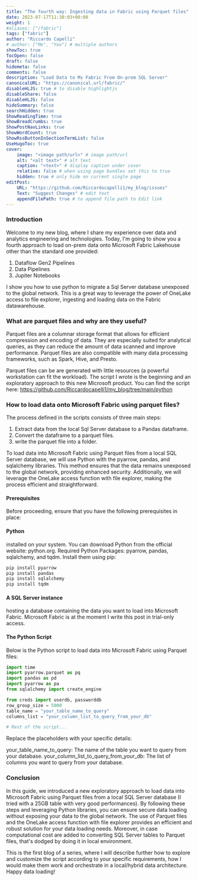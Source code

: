 ```yaml
---
title: "The fourth way: Ingesting data in Fabric using Parquet files"
date: 2023-07-17T11:30:03+00:00
weight: 1
#aliases: ["/fabric"]
tags: ["fabric"]
author: "Riccardo Capelli"
# author: ["Me", "You"] # multiple authors
showToc: true
TocOpen: false
draft: false
hidemeta: false
comments: false
description: "Load Data to Ms Fabric From On-prem SQL Server"
canonicalURL: "https://canonical.url/fabric/"
disableHLJS: true # to disable highlightjs
disableShare: false
disableHLJS: false
hideSummary: false
searchHidden: true
ShowReadingTime: true
ShowBreadCrumbs: true
ShowPostNavLinks: true
ShowWordCount: true
ShowRssButtonInSectionTermList: false
UseHugoToc: true
cover:
    image: "<image path/url>" # image path/url
    alt: "<alt text>" # alt text
    caption: "<text>" # display caption under cover
    relative: false # when using page bundles set this to true
    hidden: true # only hide on current single page
editPost:
    URL: "https://github.com/Riccardocapelli1/my_blog/issues"
    Text: "Suggest Changes" # edit text
    appendFilePath: true # to append file path to Edit link
---
```

### Introduction

Welcome to my new blog, where I share my experience over data and analytics engineering and technologies. Today, I'm going to show you a fourth approach to load on-prem data onto Microsoft Fabric Lakehouse other than the standard one provided:
1. Dataflow Gen2 Pipelines
2. Data Pipelines
3. Jupiter Notebooks

I show you how to use python to migrate a Sql Server database unexposed to the global network. This is a great way to leverage the power of OneLake access to file explorer, ingesting and loading data on the Fabric datawarehouse.

### What are parquet files and why are they useful?

Parquet files are a columnar storage format that allows for efficient compression and encoding of data. They are especially suited for analytical queries, as they can reduce the amount of data scanned and improve performance. Parquet files are also compatible with many data processing frameworks, such as Spark, Hive, and Presto.

Parquet files can be are generated with little resources (a powerful workstation can fit the workload). The script I wrote is the beginning and an exploratory approach to this new Microsoft product. You can find the script here: https://github.com/Riccardocapelli1/my_blog/tree/main/python 

### How to load data onto Microsoft Fabric using parquet files?

The process defined in the scripts consists of three main steps:

1. Extract data from the local Sql Server database to a Pandas dataframe.
2. Convert the dataframe to a parquet files.
3. write the parquet file into a folder.


To load data into Microsoft Fabric using Parquet files from a local SQL Server database, we will use Python with the pyarrow, pandas, and sqlalchemy libraries. This method ensures that the data remains unexposed to the global network, providing enhanced security. Additionally, we will leverage the OneLake access function with file explorer, making the process efficient and straightforward.

#### Prerequisites
Before proceeding, ensure that you have the following prerequisites in place:

#### Python 
installed on your system. You can download Python from the official website: python.org.
Required Python Packages: pyarrow, pandas, sqlalchemy, and tqdm. Install them using pip:

 ```py
pip install pyarrow 
pip install pandas 
pip install sqlalchemy 
pip install tqdm
 ```

#### A SQL Server instance 
hosting a database containing the data you want to load into Microsoft Fabric.
Microsoft Fabric is at the moment I write this post in trial-only access.

#### The Python Script
Below is the Python script to load data into Microsoft Fabric using Parquet files:

 ```py
import time
import pyarrow.parquet as pq
import pandas as pd
import pyarrow as pa
from sqlalchemy import create_engine

from creds import userdb, passworddb
row_group_size = 5000
table_name = "your_table_name_to_query"
columns_list = "your_column_list_to_query_from_your_db"

# Rest of the script...
 ```

Replace the placeholders with your specific details:

your_table_name_to_query: The name of the table you want to query from your database.
your_column_list_to_query_from_your_db: The list of columns you want to query from your database.

### Conclusion
In this guide, we introduced a new exploratory approach to load data into Microsoft Fabric using Parquet files from a local SQL Server database (I tried with a 25GB table with very good performances). By following these steps and leveraging Python libraries, you can ensure secure data loading without exposing your data to the global network. The use of Parquet files and the OneLake access function with file explorer provides an efficient and robust solution for your data loading needs. Moreover, in case computational cost are added to converting SQL Server tables to Parquet files, that's dodged by doing it in local environment.

This is the first blog of a series, where I will describe further how to explore and customize the script according to your specific requirements, how I would make them work and orchestrate in a local/hybrid data architecture. 
Happy data loading!